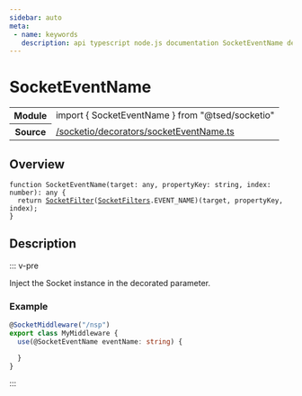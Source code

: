 ```yaml
---
sidebar: auto
meta:
 - name: keywords
   description: api typescript node.js documentation SocketEventName decorator
---
```

# SocketEventName <Badge text="Decorator" type="decorator"/>
<!-- Summary -->
<section class="symbol-info"><table class="is-full-width"><tbody><tr><th>Module</th><td><div class="lang-typescript"><span class="token keyword">import</span> { SocketEventName }&nbsp;<span class="token keyword">from</span>&nbsp;<span class="token string">"@tsed/socketio"</span></div></td></tr><tr><th>Source</th><td><a href="https://github.com/Romakita/ts-express-decorators/blob/v4.30.1/src//socketio/decorators/socketEventName.ts#L0-L0">/socketio/decorators/socketEventName.ts</a></td></tr></tbody></table></section>

<!-- Overview -->
## Overview


<pre><code class="typescript-lang ">function <span class="token function">SocketEventName</span><span class="token punctuation">(</span>target<span class="token punctuation">:</span> <span class="token keyword">any</span><span class="token punctuation">,</span> propertyKey<span class="token punctuation">:</span> <span class="token keyword">string</span><span class="token punctuation">,</span> index<span class="token punctuation">:</span> <span class="token keyword">number</span><span class="token punctuation">)</span><span class="token punctuation">:</span> <span class="token keyword">any</span> <span class="token punctuation">{</span>
  return <span class="token function"><a href="/api/socketio/decorators/SocketFilter.html"><span class="token">SocketFilter</span></a></span><span class="token punctuation">(</span><a href="/api/socketio/interfaces/SocketFilters.html"><span class="token">SocketFilters</span></a>.EVENT_NAME<span class="token punctuation">)</span><span class="token punctuation">(</span>target<span class="token punctuation">,</span> propertyKey<span class="token punctuation">,</span> index<span class="token punctuation">)</span><span class="token punctuation">;</span>
<span class="token punctuation">}</span>
</code></pre>



<!-- Description -->
## Description

::: v-pre

Inject the Socket instance in the decorated parameter.

### Example

```typescript
@SocketMiddleware("/nsp")
export class MyMiddleware {
  use(@SocketEventName eventName: string) {

  }
}
```


:::